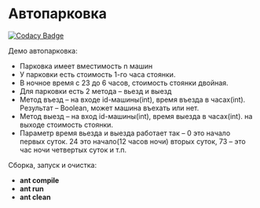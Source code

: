 # Автопарковка

[![Codacy Badge](https://api.codacy.com/project/badge/Grade/c6d89bc9dac24658b26986e68ee41525)](https://www.codacy.com/app/Mirimas/SBT?utm_source=github.com&utm_medium=referral&utm_content=Mirimas/SBT&utm_campaign=badger)

Демо автопарковка:
* Парковка имеет вместимость n машин
* У парковки есть стоимость 1-го часа стоянки.
* В ночное время с 23 до 6 часов, стоимость стоянки двойная.
* Для парковки есть 2 метода – вьезд и выезд
* Метод въезд – на входе id-машины(int), время въезда в часах(int). Результат – Boolean, может машина въехать или нет.
* Метод выезд – на вход id-машины(int), время выезда в часах(int). на выходе стоимость стоянки.
* Параметр время вьезда и выезда работает так – 0 это начало первых суток. 24 это начало(12 часов ночи) вторых суток, 73 – это час ночи четвертых суток и т.п.

Сборка, запуск и очистка:
* **ant compile**
* **ant run**
* **ant clean**
